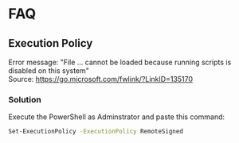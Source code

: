 # FAQ

## Execution Policy

Error message: "File ... cannot be loaded because running scripts is disabled on this system"  
Source: <https://go.microsoft.com/fwlink/?LinkID=135170>

### Solution

Execute the PowerShell as Adminstrator and paste this command:

```sh
Set-ExecutionPolicy -ExecutionPolicy RemoteSigned
```
